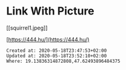 # Link With Picture
[[squirrel1.jpeg]]

[https://444.hu/](https://444.hu/)

    Created at: 2020-05-18T23:47:53+02:00
    Updated at: 2020-05-18T23:52:10+02:00
    Where: 19.13836314872808,47.62493896484375


